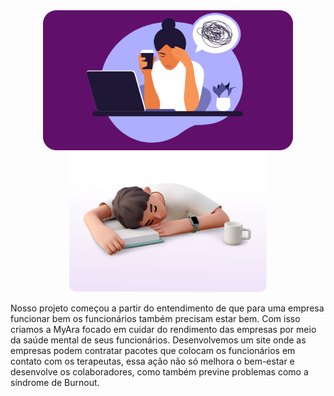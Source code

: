 
<div align="center">
<img width="400em" height="224em"  src="image.png">
<img src="A3.png" height="224em">
</div>


Nosso projeto começou a partir do entendimento de que para uma empresa funcionar bem os funcionários também precisam estar bem.
Com isso criamos a MyAra focado em cuidar do rendimento das empresas por meio da saúde mental de seus funcionários. 
Desenvolvemos um site onde as empresas podem contratar pacotes que colocam os funcionários em contato com os terapeutas, 
essa ação não só melhora o bem-estar e desenvolve os colaboradores, como também previne problemas como a síndrome de Burnout.

